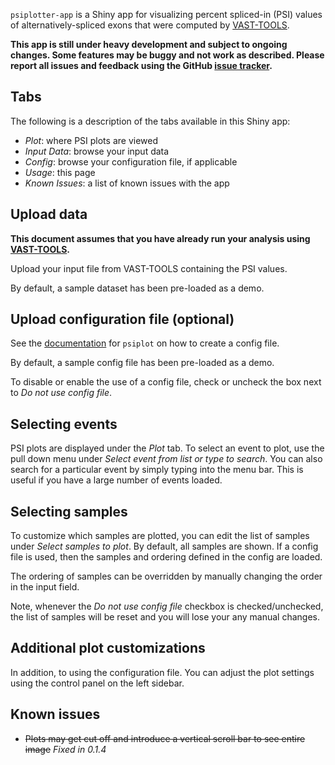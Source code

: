 `psiplotter-app` is a Shiny app for visualizing percent spliced-in (PSI) values of
alternatively-spliced exons that were computed by
[VAST-TOOLS](https://github.com/vastgroup/vast-tools).

**This app is still under heavy development and subject to ongoing changes. Some 
features may be buggy and not work as described. Please report 
all issues and feedback using the GitHub 
[issue tracker](https://github.com/kcha/psiplotter-app/issues).**

## Tabs

The following is a description of the tabs available in this Shiny app:

- *Plot*: where PSI plots are viewed
- *Input Data*: browse your input data
- *Config*: browse your configuration file, if applicable
- *Usage*: this page
- *Known Issues*: a list of known issues with the app

## Upload data

**This document assumes that you have already run your analysis using
[VAST-TOOLS](https://github.com/vastgroup/vast-tools).**

Upload your input file from VAST-TOOLS containing the PSI values.

By default, a sample dataset has been pre-loaded as a demo.

## Upload configuration file (optional)

See the [documentation](https://github.com/kcha/psiplot#the-config-file-way) for
`psiplot` on how to create a config file.

By default, a sample config file has been pre-loaded as a demo.

To disable or enable the use of a config file, check or uncheck the box next to
*Do not use config file*.

## Selecting events

PSI plots are displayed under the *Plot* tab. To select an event to plot, use
the pull down menu under *Select event from list or type to search*. You can also
search for a particular event by simply typing into the menu bar. This is useful
if you have a large number of events loaded.

## Selecting samples

To customize which samples are plotted, you can edit the list of samples under
*Select samples to plot*. By default, all samples are shown. If a config file is
used, then the samples and ordering defined in the config are loaded.

The ordering of samples can be overridden by manually changing the order in the
input field.

Note, whenever the *Do not use config file* checkbox is checked/unchecked, the list of samples
will be reset and you will lose your any manual changes.

## Additional plot customizations

In addition, to using the configuration file. You can adjust the plot settings 
using the control panel on the left sidebar.

## Known issues
- ~~Plots may get cut off and introduce a vertical scroll bar to see entire image~~ *Fixed in 0.1.4*
